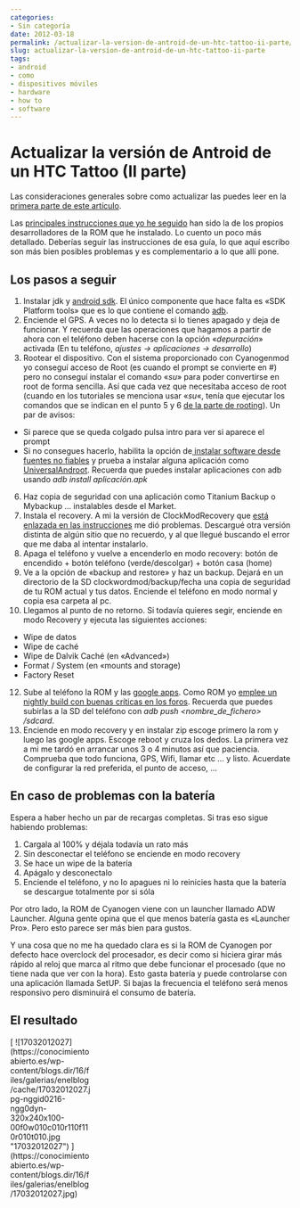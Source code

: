 ```yaml
---
categories:
- Sin categoría
date: 2012-03-18
permalink: /actualizar-la-version-de-antroid-de-un-htc-tattoo-ii-parte/461/
slug: actualizar-la-version-de-antroid-de-un-htc-tattoo-ii-parte
tags:
- android
- como
- dispositivos móviles
- hardware
- how to
- software
---
```


# Actualizar la versión de Antroid de un HTC Tattoo (II parte)

Las consideraciones generales sobre como actualizar las puedes leer en la [primera parte de este artículo](http://conocimientoabierto.es/actualizar-la-version-de-antroid-de-un-htc-tattoo-i-parte/454/).

Las [principales instrucciones que yo he seguido](http://wiki.cyanogenmod.com/wiki/HTC_Tattoo:_Full_Update_Guide) han sido la de los propios desarrolladores de la ROM que he instalado. Lo cuento un poco más detallado. Deberías seguir las instrucciones de esa guía, lo que aquí escribo son más bien posibles problemas y es complementario a lo que allí pone.

## Los pasos a seguir

1. Instalar jdk y [android sdk](http://developer.android.com/sdk/installing.html). El único componente que hace falta es «SDK Platform tools» que es lo que contiene el comando [adb](http://wiki.cyanogenmod.com/wiki/ADB).
2. Enciende el GPS. A veces no lo detecta si lo tienes apagado y deja de funcionar. Y recuerda que las operaciones que hagamos a partir de ahora con el teléfono deben hacerse con la opción «*depuración*» activada (En tu teléfono, *ajustes -&gt; aplicaciones -&gt; desarrollo*)
3. Rootear el dispositivo. Con el sistema proporcionado con Cyanogenmod yo conseguí acceso de Root (es cuando el prompt se convierte en #) pero no conseguí instalar el comando «*su*» para poder convertirse en root de forma sencilla. Así que cada vez que necesitaba acceso de root (cuando en los tutoriales se menciona usar «*su*«, tenía que ejecutar los comandos que se indican en el punto 5 y 6 [de la parte de rooting](http://wiki.cyanogenmod.com/wiki/HTC_Tattoo:_Full_Update_Guide#Rooting_the_HTC_Tattoo)). Un par de avisos:

- Si parece que se queda colgado pulsa intro para ver si aparece el prompt
- Si no consegues hacerlo, habilita la opción de[ instalar software desde fuentes no fiables](http://www.gandroides.com/noticia-como-instalar-aplicaciones-fuera-del-android-market__2.aspx) y prueba a instalar alguna aplicación como [UniversalAndroot](http://forum.xda-developers.com/showthread.php?t=747598). Recuerda que puedes instalar aplicaciones con adb usando *adb install aplicación.apk*

6. Haz copia de seguridad con una aplicación como Titanium Backup o Mybackup … instalables desde el Market.
7. Instala el recovery. A mi la versión de ClockModRecovery que [está enlazada en las instrucciones](http://wiki.cyanogenmod.com/wiki/HTC_Tattoo:_Full_Update_Guide#Installing_the_ClockworkMod_Recovery) me dió problemas. Descargué otra versión distinta de algún sitio que no recuerdo, y al que llegué buscando el error que me daba al intentar instalarlo.
8. Apaga el teléfono y vuelve a encenderlo en modo recovery: botón de encendido + botón teléfono (verde/descolgar) + botón casa (home)
9. Ve a la opción de «backup and restore» y haz un backup. Dejará en un directorio de la SD clockwordmod/backup/fecha una copia de seguridad de tu ROM actual y tus datos. Enciende el teléfono en modo normal y copia esa carpeta al pc.
10. Llegamos al punto de no retorno. Si todavía quieres segir, enciende en modo Recovery y ejecuta las siguientes acciones:
- Wipe de datos
- Wipe de caché
- Wipe de Dalvik Caché (en «Advanced»)
- Format / System (en «mounts and storage)
- Factory Reset

12. Sube al teléfono la ROM y las [google apps](http://forum.cyanogenmod.com/topic/32485-cyanogenmod-7-for-the-htc-tattoo-v7101-10-oct-2011/). Como ROM yo [emplee un nightly build con buenas críticas en los foros](http://forum.xda-developers.com/showpost.php?p=22149109&postcount=155). Recuerda que puedes subirlas a la SD del teléfono con *adb push &lt;nombre\_de\_fichero&gt; /sdcard*.
13. Enciende en modo recovery y en instalar zip escoge primero la rom y luego las google apps. Escoge reboot y cruza los dedos.
La primera vez a mi me tardó en arrancar unos 3 o 4 minutos así que paciencia. Comprueba que todo funciona, GPS, Wifi, llamar etc … y listo. Acuerdate de configurar la red preferida, el punto de acceso, …

## En caso de problemas con la batería

Espera a haber hecho un par de recargas completas. Si tras eso sigue habiendo problemas:

1. Cargala al 100% y déjala todavía un rato más
2. Sin desconectar el teléfono se enciende en modo recovery
3. Se hace un wipe de la batería
4. Apágalo y desconectalo
5. Enciende el teléfono, y no lo apagues ni lo reinicies hasta que la batería se descargue totalmente por si sóla

Por otro lado, la ROM de Cyanogen viene con un launcher llamado ADW Launcher. Alguna gente opina que el que menos batería gasta es «Launcher Pro». Pero esto parece ser más bien para gustos.

Y una cosa que no me ha quedado clara es si la ROM de Cyanogen por defecto hace overclock del procesador, es decir como si hiciera girar más rápido al reloj que marca al ritmo que debe funcionar el procesado (que no tiene nada que ver con la hora). Esto gasta batería y puede controlarse con una aplicación llamada SetUP. Si bajas la frecuencia el teléfono será menos responsivo pero disminuirá el consumo de batería.

## El resultado

<div class="ngg-gallery-singlepic-image " style="max-width: 144px"> [ ![17032012027](https://conocimientoabierto.es/wp-content/blogs.dir/16/files/galerias/enelblog/cache/17032012027.jpg-nggid0216-ngg0dyn-320x240x100-00f0w010c010r110f110r010t010.jpg "17032012027") ](https://conocimientoabierto.es/wp-content/blogs.dir/16/files/galerias/enelblog/17032012027.jpg) </div>